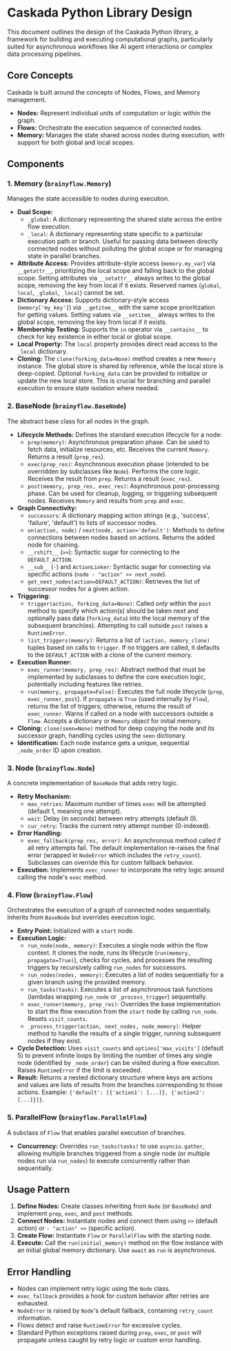 # Caskada Python Library Design

This document outlines the design of the Caskada Python library, a framework for building and executing computational graphs, particularly suited for asynchronous workflows like AI agent interactions or complex data processing pipelines.

## Core Concepts

Caskada is built around the concepts of Nodes, Flows, and Memory management.

- **Nodes:** Represent individual units of computation or logic within the graph.
- **Flows:** Orchestrate the execution sequence of connected nodes.
- **Memory:** Manages the state shared across nodes during execution, with support for both global and local scopes.

## Components

### 1. Memory (`brainyflow.Memory`)

Manages the state accessible to nodes during execution.

- **Dual Scope:**
  - `_global`: A dictionary representing the shared state across the entire flow execution.
  - `_local`: A dictionary representing state specific to a particular execution path or branch. Useful for passing data between directly connected nodes without polluting the global scope or for managing state in parallel branches.
- **Attribute Access:** Provides attribute-style access (`memory.my_var`) via `__getattr__`, prioritizing the local scope and falling back to the global scope. Setting attributes via `__setattr__` always writes to the global scope, removing the key from local if it exists. Reserved names (`global`, `local`, `_global`, `_local`) cannot be set.
- **Dictionary Access:** Supports dictionary-style access (`memory['my_key']`) via `__getitem__` with the same scope prioritization for getting values. Setting values via `__setitem__` always writes to the global scope, removing the key from local if it exists.
- **Membership Testing:** Supports the `in` operator via `__contains__` to check for key existence in either local or global scope.
- **Local Property:** The `local` property provides direct read access to the `_local` dictionary.
- **Cloning:** The `clone(forking_data=None)` method creates a new `Memory` instance. The global store is shared by reference, while the local store is deep-copied. Optional `forking_data` can be provided to initialize or update the new local store. This is crucial for branching and parallel execution to ensure state isolation where needed.

### 2. BaseNode (`brainyflow.BaseNode`)

The abstract base class for all nodes in the graph.

- **Lifecycle Methods:** Defines the standard execution lifecycle for a node:
  - `prep(memory)`: Asynchronous preparation phase. Can be used to fetch data, initialize resources, etc. Receives the current `Memory`. Returns a result (`prep_res`).
  - `exec(prep_res)`: Asynchronous execution phase (intended to be overridden by subclasses like `Node`). Performs the core logic. Receives the result from `prep`. Returns a result (`exec_res`).
  - `post(memory, prep_res, exec_res)`: Asynchronous post-processing phase. Can be used for cleanup, logging, or triggering subsequent nodes. Receives `Memory` and results from `prep` and `exec`.
- **Graph Connectivity:**
  - `successors`: A dictionary mapping action strings (e.g., 'success', 'failure', 'default') to lists of successor nodes.
  - `on(action, node)` / `next(node, action='default')`: Methods to define connections between nodes based on actions. Returns the added node for chaining.
  - `__rshift__` (`>>`): Syntactic sugar for connecting to the `DEFAULT_ACTION`.
  - `__sub__` (`-`) and `ActionLinker`: Syntactic sugar for connecting via specific actions (`node - "action" >> next_node`).
  - `get_next_nodes(action=DEFAULT_ACTION)`: Retrieves the list of successor nodes for a given action.
- **Triggering:**
  - `trigger(action, forking_data=None)`: Called _only_ within the `post` method to specify which action(s) should be taken next and optionally pass data (`forking_data`) into the local memory of the subsequent branch(es). Attempting to call outside `post` raises a `RuntimeError`.
  - `list_triggers(memory)`: Returns a list of `(action, memory_clone)` tuples based on calls to `trigger`. If no triggers are called, it defaults to the `DEFAULT_ACTION` with a clone of the current memory.
- **Execution Runner:**
  - `exec_runner(memory, prep_res)`: Abstract method that must be implemented by subclasses to define the core execution logic, potentially including features like retries.
  - `run(memory, propagate=False)`: Executes the full node lifecycle (`prep`, `exec_runner`, `post`). If `propagate` is `True` (used internally by `Flow`), returns the list of triggers; otherwise, returns the result of `exec_runner`. Warns if called on a node with successors outside a `Flow`. Accepts a dictionary or `Memory` object for initial memory.
- **Cloning:** `clone(seen=None)` method for deep copying the node and its successor graph, handling cycles using the `seen` dictionary.
- **Identification:** Each node instance gets a unique, sequential `_node_order` ID upon creation.

### 3. Node (`brainyflow.Node`)

A concrete implementation of `BaseNode` that adds retry logic.

- **Retry Mechanism:**
  - `max_retries`: Maximum number of times `exec` will be attempted (default 1, meaning one attempt).
  - `wait`: Delay (in seconds) between retry attempts (default 0).
  - `cur_retry`: Tracks the current retry attempt number (0-indexed).
- **Error Handling:**
  - `exec_fallback(prep_res, error)`: An asynchronous method called if all retry attempts fail. The default implementation re-raises the final error (wrapped in `NodeError` which includes the `retry_count`). Subclasses can override this for custom fallback behavior.
- **Execution:** Implements `exec_runner` to incorporate the retry logic around calling the node's `exec` method.

### 4. Flow (`brainyflow.Flow`)

Orchestrates the execution of a graph of connected nodes sequentially. Inherits from `BaseNode` but overrides execution logic.

- **Entry Point:** Initialized with a `start` node.
- **Execution Logic:**
  - `run_node(node, memory)`: Executes a single node within the flow context. It clones the node, runs its lifecycle (`run(memory, propagate=True)`), checks for cycles, and processes the resulting triggers by recursively calling `run_nodes` for successors.
  - `run_nodes(nodes, memory)`: Executes a list of nodes sequentially for a given branch using the provided memory.
  - `run_tasks(tasks)`: Executes a list of asynchronous task functions (lambdas wrapping `run_node` or `_process_trigger`) sequentially.
  - `exec_runner(memory, prep_res)`: Overrides the base implementation to start the flow execution from the `start` node by calling `run_node`. Resets `visit_counts`.
  - `_process_trigger(action, next_nodes, node_memory)`: Helper method to handle the results of a single trigger, running subsequent nodes if they exist.
- **Cycle Detection:** Uses `visit_counts` and `options['max_visits']` (default 5) to prevent infinite loops by limiting the number of times any single node (identified by `_node_order`) can be visited during a flow execution. Raises `RuntimeError` if the limit is exceeded.
- **Result:** Returns a nested dictionary structure where keys are actions and values are lists of results from the branches corresponding to those actions. Example: `{'default': [{'action1': [...]}, {'action2': [...]}]}`.

### 5. ParallelFlow (`brainyflow.ParallelFlow`)

A subclass of `Flow` that enables parallel execution of branches.

- **Concurrency:** Overrides `run_tasks(tasks)` to use `asyncio.gather`, allowing multiple branches triggered from a single node (or multiple nodes run via `run_nodes`) to execute concurrently rather than sequentially.

## Usage Pattern

1.  **Define Nodes:** Create classes inheriting from `Node` (or `BaseNode`) and implement `prep`, `exec`, and `post` methods.
2.  **Connect Nodes:** Instantiate nodes and connect them using `>>` (default action) or `- "action" >>` (specific action).
3.  **Create Flow:** Instantiate `Flow` or `ParallelFlow` with the starting node.
4.  **Execute:** Call the `run(initial_memory)` method on the flow instance with an initial global memory dictionary. Use `await` as `run` is asynchronous.

## Error Handling

- Nodes can implement retry logic using the `Node` class.
- `exec_fallback` provides a hook for custom behavior after retries are exhausted.
- `NodeError` is raised by `Node`'s default fallback, containing `retry_count` information.
- Flows detect and raise `RuntimeError` for excessive cycles.
- Standard Python exceptions raised during `prep`, `exec`, or `post` will propagate unless caught by retry logic or custom error handling.
